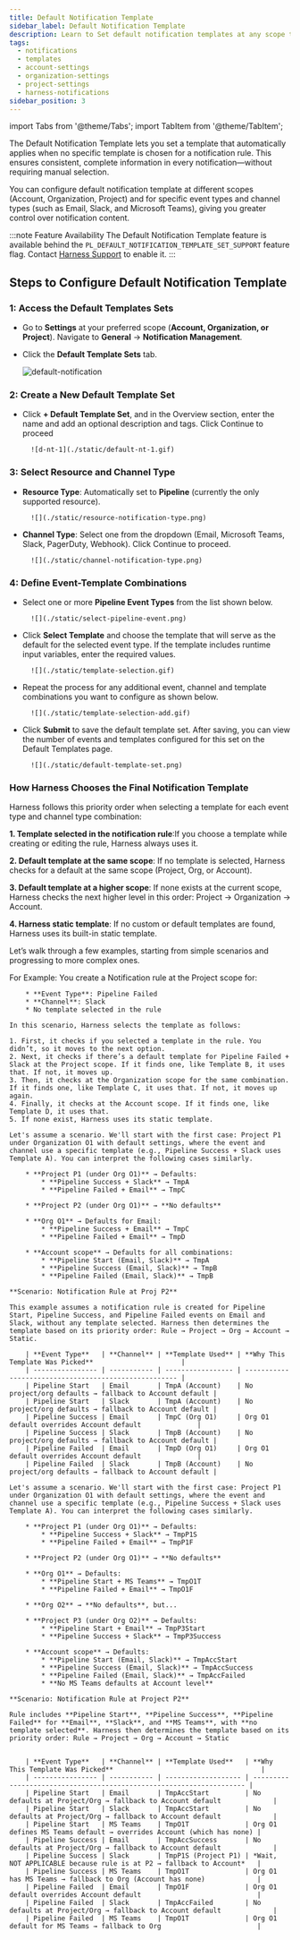 ```yaml
---
title: Default Notification Template
sidebar_label: Default Notification Template
description: Learn to Set default notification templates at any scope to ensure consistent notifications for pipeline events across all channels.
tags: 
  - notifications
  - templates
  - account-settings
  - organization-settings
  - project-settings
  - harness-notifications
sidebar_position: 3
---
```


import Tabs from '@theme/Tabs';
import TabItem from '@theme/TabItem';

The Default Notification Template lets you set a template that automatically applies when no specific template is chosen for a notification rule. This ensures consistent, complete information in every notification—without requiring manual selection.

You can configure default notification template at different scopes (Account, Organization, Project) and for specific event types and channel types (such as Email, Slack, and Microsoft Teams), giving you greater control over notification content.

:::note Feature Availability
   The Default Notification Template feature is available behind the `PL_DEFAULT_NOTIFICATION_TEMPLATE_SET_SUPPORT` feature flag. Contact [Harness Support](mailto:support@harness.io) to enable it.
:::

## **Steps to Configure Default Notification Template**

### 1: Access the Default Templates Sets

- Go to **Settings** at your preferred scope (**Account, Organization, or Project**). Navigate to **General** → **Notification Management**.
        
- Click the **Default Template Sets** tab.

    ![default-notification](./static/default-notification-template.gif)

### 2: Create a New Default Template Set

- Click **+ Default Template Set**, and in the Overview section, enter the name and add an optional description and tags. Click Continue to proceed

        ![d-nt-1](./static/default-nt-1.gif)

### 3: Select Resource and Channel Type

- **Resource Type**: Automatically set to **Pipeline** (currently the only supported resource).

        ![](./static/resource-notification-type.png)

- **Channel Type**: Select one from the dropdown (Email, Microsoft Teams, Slack, PagerDuty, Webhook). Click Continue to proceed.

        ![](./static/channel-notification-type.png)

### 4: Define Event-Template Combinations

- Select one or more **Pipeline Event Types** from the list shown below.

        ![](./static/select-pipeline-event.png)

- Click **Select Template** and choose the template that will serve as the default for the selected event type. If the template includes runtime input variables, enter the required values.

        ![](./static/template-selection.gif)

- Repeat the process for any additional event, channel and template combinations you want to configure as shown below.

        ![](./static/template-selection-add.gif)

- Click **Submit** to save the default template set. After saving, you can view the number of events and templates configured for this set on the Default Templates page.

        ![](./static/default-template-set.png)


### **How Harness Chooses the Final Notification Template**

Harness follows this priority order when selecting a template for each event type and channel type combination:

**1. Template selected in the notification rule**:If you choose a template while creating or editing the rule, Harness always uses it.

**2. Default template at the same scope**: If no template is selected, Harness checks for a default at the same scope (Project, Org, or Account).

**3. Default template at a higher scope**: If none exists at the current scope, Harness checks the next higher level in this order: Project → Organization → Account.

**4. Harness static template**: If no custom or default templates are found, Harness uses its built-in static template.

Let’s walk through a few examples, starting from simple scenarios and progressing to more complex ones.

<Tabs>
  <TabItem value="simple" label="Simple" default>
    For Example: You create a Notification rule at the Project scope for:

        * **Event Type**: Pipeline Failed
        * **Channel**: Slack
        * No template selected in the rule

    In this scenario, Harness selects the template as follows:

    1. First, it checks if you selected a template in the rule. You didn’t, so it moves to the next option.
    2. Next, it checks if there’s a default template for Pipeline Failed + Slack at the Project scope. If it finds one, like Template B, it uses that. If not, it moves up.
    3. Then, it checks at the Organization scope for the same combination. If it finds one, like Template C, it uses that. If not, it moves up again.
    4. Finally, it checks at the Account scope. If it finds one, like Template D, it uses that.
    5. If none exist, Harness uses its static template.
  </TabItem>
  <TabItem value="Intermediate" label="Intermediate">

    Let's assume a scenario. We'll start with the first case: Project P1 under Organization O1 with default settings, where the event and channel use a specific template (e.g., Pipeline Success + Slack uses Template A). You can interpret the following cases similarly.

        * **Project P1 (under Org O1)** → Defaults:
            * **Pipeline Success + Slack** → TmpA
            * **Pipeline Failed + Email** → TmpC

        * **Project P2 (under Org O1)** → **No defaults**

        * **Org O1** → Defaults for Email:
            * **Pipeline Success + Email** → TmpC
            * **Pipeline Failed + Email** → TmpD

        * **Account scope** → Defaults for all combinations:
            * **Pipeline Start (Email, Slack)** → TmpA
            * **Pipeline Success (Email, Slack)** → TmpB
            * **Pipeline Failed (Email, Slack)** → TmpB

    **Scenario: Notification Rule at Proj P2**

    This example assumes a notification rule is created for Pipeline Start, Pipeline Success, and Pipeline Failed events on Email and Slack, without any template selected. Harness then determines the template based on its priority order: Rule → Project → Org → Account → Static.

        | **Event Type**   | **Channel** | **Template Used** | **Why This Template Was Picked**                      |
        | ---------------- | ----------- | ----------------- | ----------------------------------------------------- |
        | Pipeline Start   | Email       | TmpA (Account)    | No project/org defaults → fallback to Account default |
        | Pipeline Start   | Slack       | TmpA (Account)    | No project/org defaults → fallback to Account default |
        | Pipeline Success | Email       | TmpC (Org O1)     | Org O1 default overrides Account default              |
        | Pipeline Success | Slack       | TmpB (Account)    | No project/org defaults → fallback to Account default |
        | Pipeline Failed  | Email       | TmpD (Org O1)     | Org O1 default overrides Account default              |
        | Pipeline Failed  | Slack       | TmpB (Account)    | No project/org defaults → fallback to Account default |

  </TabItem>
  <TabItem value="Complex" label="Complex">

    Let's assume a scenario. We'll start with the first case: Project P1 under Organization O1 with default settings, where the event and channel use a specific template (e.g., Pipeline Success + Slack uses Template A). You can interpret the following cases similarly.

        * **Project P1 (under Org O1)** → Defaults:
            * **Pipeline Success + Slack** → TmpP1S
            * **Pipeline Failed + Email** → TmpP1F

        * **Project P2 (under Org O1)** → **No defaults**

        * **Org O1** → Defaults:
            * **Pipeline Start + MS Teams** → TmpO1T
            * **Pipeline Failed + Email** → TmpO1F

        * **Org O2** → **No defaults**, but...

        * **Project P3 (under Org O2)** → Defaults:
            * **Pipeline Start + Email** → TmpP3Start
            * **Pipeline Success + Slack** → TmpP3Success

        * **Account scope** → Defaults:
            * **Pipeline Start (Email, Slack)** → TmpAccStart
            * **Pipeline Success (Email, Slack)** → TmpAccSuccess
            * **Pipeline Failed (Email, Slack)** → TmpAccFailed
            * **No MS Teams defaults at Account level**

    **Scenario: Notification Rule at Project P2**

    Rule includes **Pipeline Start**, **Pipeline Success**, **Pipeline Failed** for **Email**, **Slack**, and **MS Teams**, with **no template selected**. Harness then determines the template based on its priority order: Rule → Project → Org → Account → Static


        | **Event Type**   | **Channel** | **Template Used**   | **Why This Template Was Picked**                                     |
        | ---------------- | ----------- | ------------------- | -------------------------------------------------------------------- |
        | Pipeline Start   | Email       | TmpAccStart         | No defaults at Project/Org → fallback to Account default             |
        | Pipeline Start   | Slack       | TmpAccStart         | No defaults at Project/Org → fallback to Account default             |
        | Pipeline Start   | MS Teams    | TmpO1T              | Org O1 defines MS Teams default → overrides Account (which has none) |
        | Pipeline Success | Email       | TmpAccSuccess       | No defaults at Project/Org → fallback to Account default             |
        | Pipeline Success | Slack       | TmpP1S (Project P1) | *Wait, NOT APPLICABLE because rule is at P2 → fallback to Account*   |
        | Pipeline Success | MS Teams    | TmpO1T              | Org O1 has MS Teams → fallback to Org (Account has none)             |
        | Pipeline Failed  | Email       | TmpO1F              | Org O1 default overrides Account default                             |
        | Pipeline Failed  | Slack       | TmpAccFailed        | No defaults at Project/Org → fallback to Account default             |
        | Pipeline Failed  | MS Teams    | TmpO1T              | Org O1 default for MS Teams → fallback to Org                        |

  </TabItem>
</Tabs>


